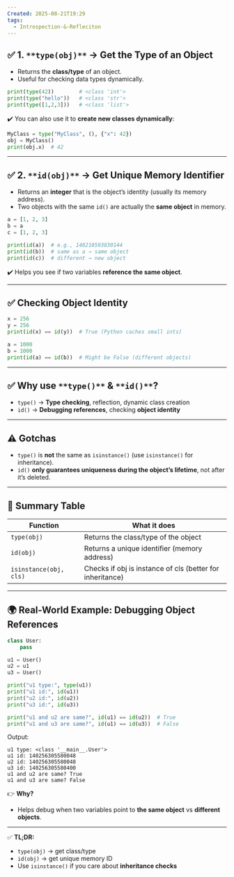 ```yaml
---
Created: 2025-08-21T19:29
tags:
  - Introspection-&-Refleciton
---
```

## ✅ **1.** `**type(obj)**` **→ Get the Type of an Object**

- Returns the **class/type** of an object.
- Useful for checking data types dynamically.

```Python
print(type(42))        # <class 'int'>
print(type("hello"))   # <class 'str'>
print(type([1,2,3]))   # <class 'list'>
```

✔️ You can also use it to **create new classes dynamically**:

```Python
MyClass = type("MyClass", (), {"x": 42})
obj = MyClass()
print(obj.x)  # 42
```

---

## ✅ **2.** `**id(obj)**` **→ Get Unique Memory Identifier**

- Returns an **integer** that is the object’s identity (usually its memory address).
- Two objects with the same `id()` are actually the **same object** in memory.

```Python
a = [1, 2, 3]
b = a
c = [1, 2, 3]

print(id(a))  # e.g., 140210593830144
print(id(b))  # same as a → same object
print(id(c))  # different → new object
```

✔️ Helps you see if two variables **reference the same object**.

---

## ✅ **Checking Object Identity**

```Python
x = 256
y = 256
print(id(x) == id(y))  # True (Python caches small ints)

a = 1000
b = 1000
print(id(a) == id(b))  # Might be False (different objects)
```

---

## ✅ **Why use** `**type()**` **&** `**id()**`**?**

- `type()` → **Type checking**, reflection, dynamic class creation
- `id()` → **Debugging references**, checking **object identity**

---

## ⚠️ **Gotchas**

- `type()` is **not** the same as `isinstance()` (use `isinstance()` for inheritance).
- `id()` **only guarantees uniqueness during the object’s lifetime**, not after it’s deleted.

---

## 📌 **Summary Table**

|Function|What it does|
|---|---|
|`type(obj)`|Returns the class/type of the object|
|`id(obj)`|Returns a unique identifier (memory address)|
|`isinstance(obj, cls)`|Checks if obj is instance of cls (better for inheritance)|

---

## 🌍 **Real-World Example: Debugging Object References**

```Python
class User:
    pass

u1 = User()
u2 = u1
u3 = User()

print("u1 type:", type(u1))
print("u1 id:", id(u1))
print("u2 id:", id(u2))
print("u3 id:", id(u3))

print("u1 and u2 are same?", id(u1) == id(u2))  # True
print("u1 and u3 are same?", id(u1) == id(u3))  # False
```

Output:

```Plain
u1 type: <class '__main__.User'>
u1 id: 140256305580048
u2 id: 140256305580048
u3 id: 140256305580400
u1 and u2 are same? True
u1 and u3 are same? False
```

👉 **Why?**

- Helps debug when two variables point to **the same object** vs **different objects**.

---

✅ **TL;DR:**

- `type(obj)` → get class/type
- `id(obj)` → get unique memory ID
- Use `isinstance()` if you care about **inheritance checks**